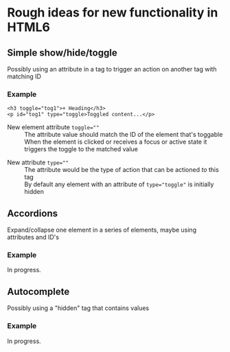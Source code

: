 <h1>Rough ideas for new functionality in HTML6</h1>
<h2>Simple show/hide/toggle</h2>
<p>Possibly using an attribute in a tag to trigger an action on another tag with matching ID</p>
<h3>Example</h3>
<code><pre>
&lt;h3 toggle="tog1"&gt;+ Heading&lt;/h3&gt;
&lt;p id="tog1" type="toggle>Toggled content...&lt;/p&gt;
</pre></code>
<dl>
<dt>New element attribute <code>toggle=""</code></dt>
<dd>The attribute value should match the ID of the element that's toggable</dd>
<dd>When the element is clicked or receives a focus or active state it triggers the toggle to the matched value</dd>
</dl>
<dl>
<dt>New attribute <code>type=""</code></dt>
<dd>The attribute would be the type of action that can be actioned <em>to</em> this tag</dd>
<dd>By default any element with an attribute of <code>type="toggle"</code> is initially hidden</dd>
</dl>
<h2>Accordions</h2>
<p>Expand/collapse one element in a series of elements, maybe using attributes and ID's</p>
<h3>Example</h3>
<p>In progress.</p>
<h2>Autocomplete</h2>
<p>Possibly using a "hidden" tag that contains values</p>
<h3>Example</h3>
<p>In progress.</p>
